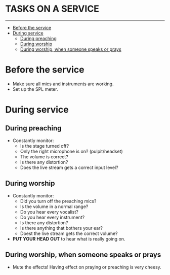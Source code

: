 <h1>TASKS ON A SERVICE</h1>
<hr>

<!-- TOC -->
* [Before the service](#before-the-service)
* [During service](#during-service)
  * [During preaching](#during-preaching)
  * [During worship](#during-worship)
  * [During worship, when someone speaks or prays](#during-worship-when-someone-speaks-or-prays)
<!-- TOC -->

# Before the service

* Make sure all mics and instruments are working.
* Set up the SPL meter.

# During service

## During preaching

* Constantly monitor:
    * Is the stage turned off?
    * Only the right microphone is on? (pulpit/headset)
    * The volume is correct?
    * Is there any distortion?
    * Does the live stream gets a correct input level?

## During worship

* Constantly monitor:
    * Did you turn off the preaching mics?
    * Is the volume in a normal range?
    * Do you hear every vocalist?
    * Do you hear every instrument?
    * Is there any distortion?
    * Is there anything that bothers your ear?
    * Doest the live stream gets the correct volume?
* **PUT YOUR HEAD OUT** to hear what is really going on.

## During worship, when someone speaks or prays
* Mute the effects! Having effect on praying or preaching is very cheesy.
